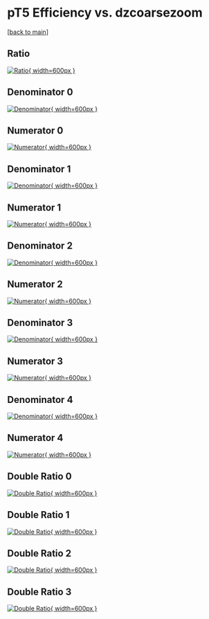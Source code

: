 # pT5 Efficiency vs. dzcoarsezoom

[[back to main](./)]



## Ratio

[![Ratio](../mtv/var/pT5_vtr_211_0_eff_dzcoarsezoom.png){ width=600px }](../mtv/var/pT5_vtr_211_0_eff_dzcoarsezoom.pdf)

## Denominator 0

[![Denominator](../mtv/den/pT5_vtr_211_0_eff_dzcoarsezoom_den0.png){ width=600px }](../mtv/den/pT5_vtr_211_0_eff_dzcoarsezoom_den0.pdf)

## Numerator 0

[![Numerator](../mtv/num/pT5_vtr_211_0_eff_dzcoarsezoom_num0.png){ width=600px }](../mtv/num/pT5_vtr_211_0_eff_dzcoarsezoom_num0.pdf)

## Denominator 1

[![Denominator](../mtv/den/pT5_vtr_211_0_eff_dzcoarsezoom_den1.png){ width=600px }](../mtv/den/pT5_vtr_211_0_eff_dzcoarsezoom_den1.pdf)

## Numerator 1

[![Numerator](../mtv/num/pT5_vtr_211_0_eff_dzcoarsezoom_num1.png){ width=600px }](../mtv/num/pT5_vtr_211_0_eff_dzcoarsezoom_num1.pdf)

## Denominator 2

[![Denominator](../mtv/den/pT5_vtr_211_0_eff_dzcoarsezoom_den2.png){ width=600px }](../mtv/den/pT5_vtr_211_0_eff_dzcoarsezoom_den2.pdf)

## Numerator 2

[![Numerator](../mtv/num/pT5_vtr_211_0_eff_dzcoarsezoom_num2.png){ width=600px }](../mtv/num/pT5_vtr_211_0_eff_dzcoarsezoom_num2.pdf)

## Denominator 3

[![Denominator](../mtv/den/pT5_vtr_211_0_eff_dzcoarsezoom_den3.png){ width=600px }](../mtv/den/pT5_vtr_211_0_eff_dzcoarsezoom_den3.pdf)

## Numerator 3

[![Numerator](../mtv/num/pT5_vtr_211_0_eff_dzcoarsezoom_num3.png){ width=600px }](../mtv/num/pT5_vtr_211_0_eff_dzcoarsezoom_num3.pdf)

## Denominator 4

[![Denominator](../mtv/den/pT5_vtr_211_0_eff_dzcoarsezoom_den4.png){ width=600px }](../mtv/den/pT5_vtr_211_0_eff_dzcoarsezoom_den4.pdf)

## Numerator 4

[![Numerator](../mtv/num/pT5_vtr_211_0_eff_dzcoarsezoom_num4.png){ width=600px }](../mtv/num/pT5_vtr_211_0_eff_dzcoarsezoom_num4.pdf)

## Double Ratio 0

[![Double Ratio](../mtv/ratio/pT5_vtr_211_0_eff_dzcoarsezoom_ratio0.png){ width=600px }](../mtv/ratio/pT5_vtr_211_0_eff_dzcoarsezoom_ratio0.pdf)

## Double Ratio 1

[![Double Ratio](../mtv/ratio/pT5_vtr_211_0_eff_dzcoarsezoom_ratio1.png){ width=600px }](../mtv/ratio/pT5_vtr_211_0_eff_dzcoarsezoom_ratio1.pdf)

## Double Ratio 2

[![Double Ratio](../mtv/ratio/pT5_vtr_211_0_eff_dzcoarsezoom_ratio2.png){ width=600px }](../mtv/ratio/pT5_vtr_211_0_eff_dzcoarsezoom_ratio2.pdf)

## Double Ratio 3

[![Double Ratio](../mtv/ratio/pT5_vtr_211_0_eff_dzcoarsezoom_ratio3.png){ width=600px }](../mtv/ratio/pT5_vtr_211_0_eff_dzcoarsezoom_ratio3.pdf)

